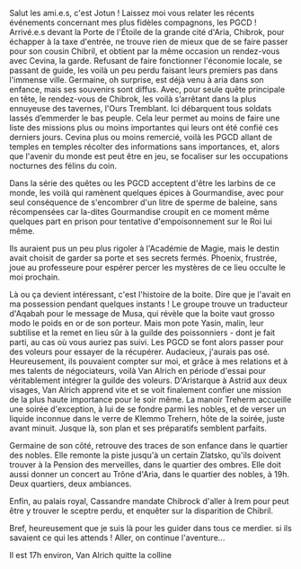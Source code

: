 Salut les ami.e.s, c'est Jotun !
Laissez moi vous relater les récents événements concernant mes plus fidèles compagnons, les PGCD !
Arrivé.e.s devant la Porte de l'Étoile de la grande cité d'Aria, Chibrok, pour échapper à la taxe d'entrée, ne trouve rien de mieux que de se faire passer pour son cousin Chibril, et obtient par la même occasion un rendez-vous avec Cevina, la garde.
Refusant de faire fonctionner l'économie locale, se passant de guide, les voilà un peu perdu faisant leurs premiers pas dans l'immense ville. Germaine, oh surprise, est déjà venu à aria dans son enfance, mais ses souvenirs sont diffus.
Avec, pour seule quête principale en tête, le rendez-vous de Chibrok, les voilà s’arrêtant dans la plus ennuyeuse des tavernes, l'Ours Tremblant. Ici débarquent tous soldats lassés d’emmerder le bas peuple.
Cela leur permet au moins de faire une liste des missions plus ou moins importantes qui leurs ont été confié ces derniers jours.
Cevina plus ou moins remercié, voilà les PGCD allant de temples en temples récolter des informations sans importances, et, alors que l'avenir du monde est peut être en jeu, se focaliser sur les occupations nocturnes des félins du coin.

Dans la série des quêtes ou les PGCD acceptent d'être les larbins de ce monde, les voilà qui ramènent quelques épices à Gourmandise, avec pour seul conséquence de s'encombrer d'un litre de sperme de baleine, sans récompensées car la-dites Gourmandise croupit en ce moment même quelques part en prison pour tentative d'empoisonnement sur le Roi lui même.

Ils auraient pus un peu plus rigoler à l'Académie de Magie, mais le destin avait choisit de garder sa porte et ses secrets fermés. Phoenix, frustrée, joue au professeure pour espérer percer les mystères de ce lieu occulte le moi prochain.

Là ou ça devient intéressant, c'est l'histoire de la boite. Dire que je l'avait en ma possession pendant quelques instants !
Le groupe trouve un traducteur d'Aqabah pour le message de Musa, qui révèle que la boite vaut grosso modo le poids en or de son porteur. Mais mon pote Yasin, malin, leur subtilise et la remet en lieu sûr à la guilde des poissonniers - dont je fait parti, au cas où vous auriez pas suivi.
Les PGCD se font alors passer pour des voleurs pour essayer de la récupérer. Audacieux, j'aurais pas osé. Heureusement, ils pouvaient compter sur moi, et grâce à mes relations et à mes talents de négociateurs, voilà Van Alrich en période d'essai pour véritablement intégrer la guilde des voleurs.
D'Aristarque à Astrid aux deux visages, Van Alrich apprend vite et se voit finalement confier une mission de la plus haute importance pour le soir même. La manoir Treherm accueille une soirée d'exception, à lui de se fondre parmi les nobles, et de verser un liquide inconnue dans le verre de Klemmo Trehern, hôte de la soirée, juste avant minuit.
Jusque là, son plan et ses préparatifs semblent parfaits.

Germaine de son côté, retrouve des traces de son enfance dans le quartier des nobles. Elle remonte la piste jusqu'à un certain Zlatsko, qu'ils doivent trouver à la Pension des merveilles, dans le quartier des ombres.
Elle doit aussi donner un concert au Trône d'Aria, dans le quartier des nobles, à 19h. Deux quartiers, deux ambiances.

Enfin, au palais royal, Cassandre mandate Chibrock d'aller à Irem pour peut être y trouver le sceptre perdu, et enquêter sur la disparition de Chibril.

Bref, heureusement que je suis là pour les guider dans tous ce merdier. si ils savaient ce qui les attends ! Aller, on continue l'aventure...

Il est 17h environ, Van Alrich quitte la colline 